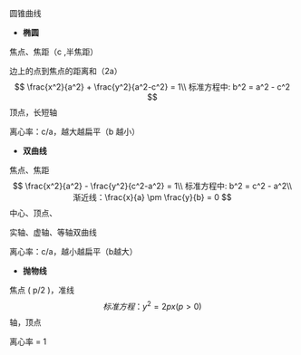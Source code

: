 圆锥曲线    

- **椭圆**   

焦点、焦距（c ,半焦距）  

边上的点到焦点的距离和（2a）    
$$
\frac{x^2}{a^2} + \frac{y^2}{a^2-c^2} = 1\\
标准方程中: b^2 = a^2 - c^2
$$
顶点，长短轴  

离心率：c/a，越大越扁平（b 越小）  



- **双曲线**  

焦点、焦距  
$$
\frac{x^2}{a^2} - \frac{y^2}{c^2-a^2} = 1\\
标准方程中: b^2 = c^2 - a^2\\
渐近线：\frac{x}{a} \pm \frac{y}{b} = 0
$$
中心、顶点、  

实轴、虚轴、等轴双曲线    

离心率：c/a，越小越扁平（b越大）  



- **抛物线**  

焦点 ( p/2 )，准线  
$$
标准方程：y^2 = 2px(p>0)
$$
轴，顶点  

离心率 = 1    

